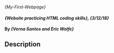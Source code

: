 _{My-First-Webpage}_

#### _{Website practicing HTML coding skills}, {3/12/18}_

#### By _**{Verna Santos and Eric Wolfe}**_

## Description
